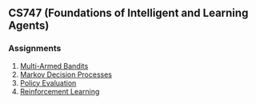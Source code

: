 ## CS747 (Foundations of Intelligent and Learning Agents)

### Assignments

1. [Multi-Armed Bandits](https://www.cse.iitb.ac.in/~shivaram/teaching/cs747-a2019/pa-1/programming-assignment-1.html)
2. [Markov Decision Processes](https://www.cse.iitb.ac.in/~shivaram/teaching/cs747-a2019/pa-2/programming-assignment-2.html)
3. [Policy Evaluation](https://www.cse.iitb.ac.in/~shivaram/teaching/cs747-a2019/pa-3/programming-assignment-3.html)
4. [Reinforcement Learning](https://www.cse.iitb.ac.in/~shivaram/teaching/cs747-a2019/pa-4/programming-assignment-4.html)
